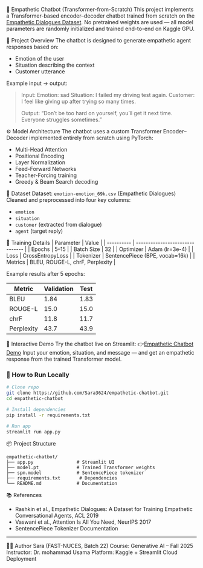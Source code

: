 🧠 Empathetic Chatbot (Transformer-from-Scratch)
This project implements a Transformer-based encoder–decoder chatbot trained from scratch on the [Empathetic Dialogues Dataset](https://www.kaggle.com/datasets/atharvjairath/empathetic-dialogues-facebook-ai).
No pretrained weights are used — all model parameters are randomly initialized and trained end-to-end on Kaggle GPU.


🌟 Project Overview
The chatbot is designed to generate empathetic agent responses based on:
* Emotion of the user
* Situation describing the context
* Customer utterance

Example input → output:
> Input:
> Emotion: sad
> Situation: I failed my driving test again.
> Customer: I feel like giving up after trying so many times.
>
> Output:
> “Don’t be too hard on yourself, you’ll get it next time. Everyone struggles sometimes.”

⚙️ Model Architecture
The chatbot uses a custom Transformer Encoder–Decoder implemented entirely from scratch using PyTorch:
* Multi-Head Attention
* Positional Encoding
* Layer Normalization
* Feed-Forward Networks
* Teacher-Forcing training
* Greedy & Beam Search decoding

🧩 Dataset
Dataset: `emotion-emotion_69k.csv` (Empathetic Dialogues)
Cleaned and preprocessed into four key columns:
* `emotion`
* `situation`
* `customer` (extracted from dialogue)
* `agent` (target reply)

🧠 Training Details
| Parameter  | Value                           |
| ---------- | ------------------------------- |
| Epochs     | 5–15                            |
| Batch Size | 32                              |
| Optimizer  | Adam (lr=3e-4)                  |
| Loss       | CrossEntropyLoss                |
| Tokenizer  | SentencePiece (BPE, vocab=16k)  |
| Metrics    | BLEU, ROUGE-L, chrF, Perplexity |

Example results after 5 epochs:

| Metric     | Validation | Test |
| ---------- | ---------- | ---- |
| BLEU       | 1.84       | 1.83 |
| ROUGE-L    | 15.0       | 15.0 |
| chrF       | 11.8       | 11.7 |
| Perplexity | 43.7       | 43.9 |

💬 Interactive Demo
Try the chatbot live on Streamlit:
👉[Empathetic Chatbot Demo](https://empathetic-chatbot.streamlit.app)
Input your emotion, situation, and message — and get an empathetic response from the trained Transformer model.

### 🚀 How to Run Locally

```bash
# Clone repo
git clone https://github.com/Sara3624/empathetic-chatbot.git
cd empathetic-chatbot

# Install dependencies
pip install -r requirements.txt

# Run app
streamlit run app.py
```

📦 Project Structure
```
empathetic-chatbot/
├── app.py                # Streamlit UI
├── model.pt              # Trained Transformer weights
├── spm.model             # SentencePiece tokenizer
├── requirements.txt       # Dependencies
└── README.md             # Documentation
```

📚 References
* Rashkin et al., Empathetic Dialogues: A Dataset for Training Empathetic Conversational Agents, ACL 2019
* Vaswani et al., Attention Is All You Need, NeurIPS 2017
* SentencePiece Tokenizer Documentation

-------------------------------------------------------------------------------------------------------------------------------------
👩‍💻 Author
Sara (FAST-NUCES, Batch 22)
Course: Generative AI – Fall 2025
Instructor: Dr. mohammad Usama
Platform: Kaggle + Streamlit Cloud Deployment
